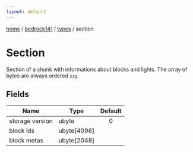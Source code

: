 ```yaml
---
layout: default
---
```


[home](/)  /  [bedrock141](/protocol/bedrock141)  /  [types](/protocol/bedrock141/types)  /  section

# Section

Section of a chunk with informations about blocks and lights. The array of bytes are always ordered `xzy`.

## Fields

Name | Type | Default
---|---|:---:
storage version | ubyte | 0
block ids | ubyte[4096] | 
block metas | ubyte[2048] |
